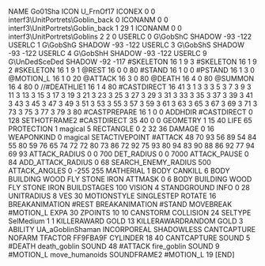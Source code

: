 NAME 			Go01Sha
ICON 			U_FrnOf17
ICONEX 0 0 interf3\UnitPortrets\Goblin_back 0
ICONANM 0 0 interf3\UnitPortrets\Goblin_back 1 29 1
ICONANM 0 0 interf3\UnitPortrets\Goblins 2 2 0
USERLC 			0 G\GobShC SHADOW -93 -122
USERLC 			1 G\GobShG SHADOW -93 -122
USERLC 			3 G\GobShS SHADOW -93 -122
USERLC 			4 G\GobShH SHADOW -93 -122
USERLC 			9 G\UnDedSceDed SHADOW -92 -117
#SKELETON               16 1 9 3
#SKELETON               16 1 9 2
#SKELETON               16 1 9 1
@REST      		16 0 0 80
#STAND     		16 1 0 0
#PSTAND    		16 1 3 0
@MOTION_L  		16 1 0 20
@ATTACK    		16 3 0 80
@DEATH     		16 4 0 80 
@SUMMON     		16 4 80  0 
//#DEATHLIE1 		16 1 4 80
#CASTDIRECT		16 41 3 1 3 3 3 5 3 7 3 9 3 11 3 13 3 15 3 17 3 19 3 21 3 23 3 25 3 27 3 29 3 31 3 33 3 35 3 37 3 39 3 41 3 43 3 45 3 47 3 49 3 51 3 53 3 55 3 57 3 59 3 61 3 63 3 65 3 67 3 69 3 71 3 73 3 75 3 77 3 79 3 80
#CASTPREPARE   		16 1 0 0
ADDHDIR 		#CASTDIRECT 0 128
SETHOTFRAME2 		#CASTDIRECT 35 40 0 0
GEOMETRY 		1 15 40
LIFE     		65
PROTECTION 		1 magical 5 
RECTANGLE 		0 2 32 36
DAMAGE   		0 16
WEAPONKIND 		0 magical
SETACTIVEPOINT		#ATTACK 48 70 93 56 89 54 84 55 80 59 76 65 74 72 72 80 73 86 72 92 75 93 80 94 83 90 88 86 92 77 94 69 93 
ATTACK_RADIUS 		0 0 700
DET_RADIUS 		0 0 7000
ATTACK_PAUSE 		0 84
ADD_ATTACK_RADIUS 	0 68
SEARCH_ENEMY_RADIUS 	500
ATTACK_ANGLES 	 	0 -255 255
MATHERIAL 		1 BODY
CANKILL 6 BODY BUILDING WOOD FLY STONE IRON
ATTMASK 0 6 BODY BUILDING WOOD FLY STONE IRON
BUILDSTAGES 		100
VISION 			4
STANDGROUND
INFO 			0 28
UNITRADIUS 		8
VES 			30
MOTIONSTYLE 		SINGLESTEP
ROTATE 			16
BREAKANIMATION 		#REST
BREAKANIMATION 		#STAND
MOVEBREAK 		#MOTION_L
EXPA 			30
ZPOINTS 10 10
CANSTORM
COLLISION 24
SELTYPE SelMedium 1 1
KILLERAWARD             GOLD 13
KILLERAWARDRANDOM       GOLD 3
ABILITY			UA_aGoblinShaman
INCORPOREAL
SHADOWLESS
CANTCAPTURE
NOFARM
TFACTOR FF9FBA9F
CYLINDER 18 40
CANTCAPTURE
SOUND 5 #DEATH death_goblin
SOUND 48 #ATTACK fire_goblin
SOUND 9 #MOTION_L move_humanoids
SOUNDFRAME2 #MOTION_L 19
[END]
